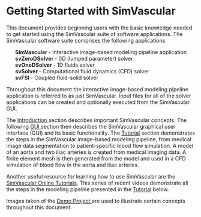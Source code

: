 # Getting Started with SimVascular

This document provides beginning users with the basic knowledge needed to get started using the SimVascular suite of software
applications. The SimVascular software suite comprises the following applications

<ul style="list-style-type:none;">
  <li> <b> SimVascular </b> - Interactive image-based modeling pipeline application </li>
  <li> <b> svZeroDSolver </b> - 0D (lumped parameter) solver </li>
  <li> <b> svOneDSolver </b> - 1D fluids solver </li>
  <li> <b> svSolver </b> - Computational fluid dynamics (CFD) solver </li>
  <li> <b> svFSI </b> - Coupled fluid-solid solver </li>
</ul>

Throughout this document the interactive image-based modeling pipeline application is referred to as just SimVascular.
Input files for all of the solver applications can be created and optionally executed from the SimVascular GUI.

The <a href="#introduction"> Introduction </a> section describes important SimVascular concepts.
The following <a href="#gui"> GUI </a> section then describes the SimVascular graphical user interface (GUI) and its basic functionality.
The <a href="#tutorial"> Tutorial</a> section demonstrates the steps in the SimVascular image-based modeling pipeline,
from medical image data segmentation to patient-specific blood flow simulation. A model of an aorta and two iliac
arteries is created from medical imaging data. A finite element mesh is then generated from the model and used in a
CFD simulation of blood flow in the aorta and iliac arteries.

Another useful resource for learning how to use SimVascular are the
<a href="https://www.youtube.com/playlist?list=PL1CBZ8Wh-xvSKUsuBA4MM4Jba-psVdxXT">SimVascular Online Tutorials</a>. This series
of recent videos demonstrate all the steps in the modeling pipeline presented in the <a href="#tutorial"> Tutorial</a> below.

Images taken of the
<a href="https://simtk.org/frs/download_confirm.php/file/5113/DemoProject.zip?group_id=930"> Demo Project </a>
are used to illustrate certain concepts throughout this document.
